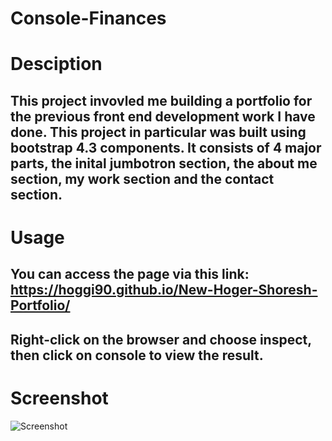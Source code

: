 # Console-Finances

# Desciption

## This project invovled me building a portfolio for the previous front end development work I have done. This project in particular was built using bootstrap 4.3 components. It consists of 4 major parts, the inital jumbotron section, the about me section, my work section and the contact section.


# Usage

## You can access the page via this link: https://hoggi90.github.io/New-Hoger-Shoresh-Portfolio/

## Right-click on the browser and choose inspect, then click on console to view the result.

# Screenshot

![Screenshot](./images/screenshot.png)

